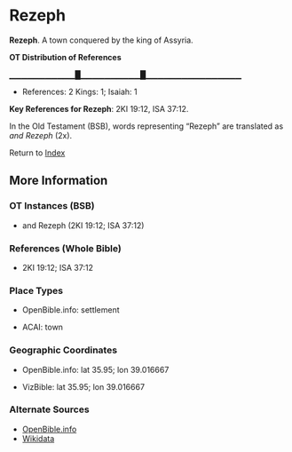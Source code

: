 # Rezeph
**Rezeph**. 
A town conquered by the king of Assyria. 


**OT Distribution of References**

▁▁▁▁▁▁▁▁▁▁▁█▁▁▁▁▁▁▁▁▁▁█▁▁▁▁▁▁▁▁▁▁▁▁▁▁▁▁
* References: 2 Kings: 1; Isaiah: 1



**Key References for Rezeph**: 
2KI 19:12, ISA 37:12. 


In the Old Testament (BSB), words representing “Rezeph” are translated as 
*and Rezeph* (2x). 




Return to [Index](00-Index.md)

## More Information

### OT Instances (BSB)

* and Rezeph (2KI 19:12; ISA 37:12)



### References (Whole Bible)

* 2KI 19:12; ISA 37:12


### Place Types

* OpenBible.info: settlement

* ACAI: town



### Geographic Coordinates

* OpenBible.info: lat 35.95; lon 39.016667

* VizBible: lat 35.95; lon 39.016667



### Alternate Sources

* [OpenBible.info](https://www.openbible.info/geo/ancient/aefdac1)
* [Wikidata](http://www.wikidata.org/entity/Q631407)



